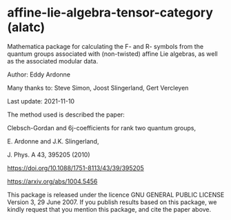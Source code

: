 # affine-lie-algebra-tensor-category (alatc)
Mathematica package for calculating the F- and R- symbols from the quantum groups associated with (non-twisted) affine Lie algebras, as well as the associated modular data.

Author: Eddy Ardonne

Many thanks to: Steve Simon, Joost Slingerland, Gert Vercleyen

Last update: 2021-11-10

The method used is described the paper:

Clebsch-Gordan and 6j-coefficients for rank two quantum groups,

E. Ardonne and J.K. Slingerland,

J. Phys. A 43, 395205 (2010)

https://doi.org/10.1088/1751-8113/43/39/395205

https://arxiv.org/abs/1004.5456


This package is released under the licence GNU GENERAL PUBLIC LICENSE Version 3, 29 June 2007.
If you publish results based on this package, we kindly request that you mention this package, and cite the paper above.

